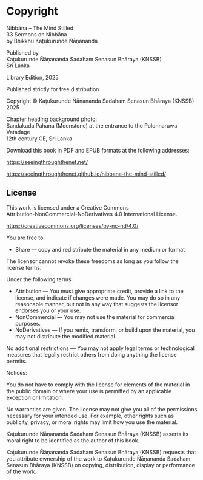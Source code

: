 # Copyright

Nibbāna – The Mind Stilled \
33 Sermons on Nibbāna \
by Bhikkhu Kaṭukurunde Ñāṇananda

Published by \
Kaṭukurunde Ñāṇananda Sadaham Senasun Bhāraya (KNSSB) \
Sri Lanka

Library Edition, 2025

Published strictly for free distribution

Copyright © Kaṭukurunde Ñāṇananda Sadaham Senasun Bhāraya (KNSSB) 2025

Chapter heading background photo: \
Sandakada Pahana (Moonstone) at the entrance to the Polonnaruwa Vatadage \
12th century CE, Sri Lanka

Download this book in PDF and EPUB formats at the following addresses:

<https://seeingthroughthenet.net/>

<https://seeingthroughthenet.github.io/nibbana-the-mind-stilled/>

## License

This work is licensed under a Creative Commons \
Attribution-NonCommercial-NoDerivatives 4.0 International License.

<https://creativecommons.org/licenses/by-nc-nd/4.0/>

You are free to:

- Share — copy and redistribute the material in any medium or format

The licensor cannot revoke these freedoms as long as you follow the license terms.

Under the following terms:

- Attribution — You must give appropriate credit, provide a link to the license, and indicate if changes were made. You may do so in any reasonable manner, but not in any way that suggests the licensor endorses you or your use.
- NonCommercial — You may not use the material for commercial purposes.
- NoDerivatives — If you remix, transform, or build upon the material, you may not distribute the modified material.

No additional restrictions — You may not apply legal terms or technological measures that legally restrict others from doing anything the license permits.

Notices:

You do not have to comply with the license for elements of the material in the public domain or where your use is permitted by an applicable exception or limitation.

No warranties are given. The license may not give you all of the permissions necessary for your intended use. For example, other rights such as publicity, privacy, or moral rights may limit how you use the material.

Kaṭukurunde Ñāṇananda Sadaham Senasun Bhāraya (KNSSB) asserts its moral right to be identified as the author of this book.

Kaṭukurunde Ñāṇananda Sadaham Senasun Bhāraya (KNSSB) requests that you attribute ownership of the work to Kaṭukurunde Ñāṇananda Sadaham Senasun Bhāraya (KNSSB) on copying, distribution, display or performance of the work.
